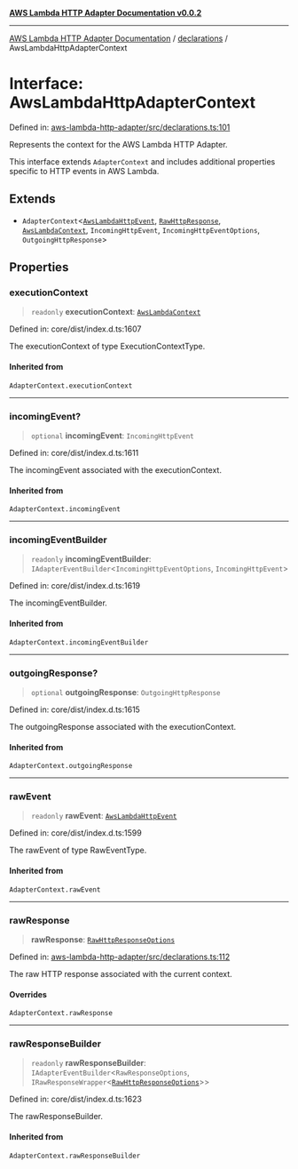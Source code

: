 [**AWS Lambda HTTP Adapter Documentation v0.0.2**](../../README.md)

***

[AWS Lambda HTTP Adapter Documentation](../../modules.md) / [declarations](../README.md) / AwsLambdaHttpAdapterContext

# Interface: AwsLambdaHttpAdapterContext

Defined in: [aws-lambda-http-adapter/src/declarations.ts:101](https://github.com/stonemjs/aws-lambda-http-adapter/blob/c19fde3ee4450c0cd7d8d2aec48335308371d4de/src/declarations.ts#L101)

Represents the context for the AWS Lambda HTTP Adapter.

This interface extends `AdapterContext` and includes additional properties specific
to HTTP events in AWS Lambda.

## Extends

- `AdapterContext`\<[`AwsLambdaHttpEvent`](AwsLambdaHttpEvent.md), [`RawHttpResponse`](../type-aliases/RawHttpResponse.md), [`AwsLambdaContext`](../type-aliases/AwsLambdaContext.md), `IncomingHttpEvent`, `IncomingHttpEventOptions`, `OutgoingHttpResponse`\>

## Properties

### executionContext

> `readonly` **executionContext**: [`AwsLambdaContext`](../type-aliases/AwsLambdaContext.md)

Defined in: core/dist/index.d.ts:1607

The executionContext of type ExecutionContextType.

#### Inherited from

`AdapterContext.executionContext`

***

### incomingEvent?

> `optional` **incomingEvent**: `IncomingHttpEvent`

Defined in: core/dist/index.d.ts:1611

The incomingEvent associated with the executionContext.

#### Inherited from

`AdapterContext.incomingEvent`

***

### incomingEventBuilder

> `readonly` **incomingEventBuilder**: `IAdapterEventBuilder`\<`IncomingHttpEventOptions`, `IncomingHttpEvent`\>

Defined in: core/dist/index.d.ts:1619

The incomingEventBuilder.

#### Inherited from

`AdapterContext.incomingEventBuilder`

***

### outgoingResponse?

> `optional` **outgoingResponse**: `OutgoingHttpResponse`

Defined in: core/dist/index.d.ts:1615

The outgoingResponse associated with the executionContext.

#### Inherited from

`AdapterContext.outgoingResponse`

***

### rawEvent

> `readonly` **rawEvent**: [`AwsLambdaHttpEvent`](AwsLambdaHttpEvent.md)

Defined in: core/dist/index.d.ts:1599

The rawEvent of type RawEventType.

#### Inherited from

`AdapterContext.rawEvent`

***

### rawResponse

> **rawResponse**: [`RawHttpResponseOptions`](RawHttpResponseOptions.md)

Defined in: [aws-lambda-http-adapter/src/declarations.ts:112](https://github.com/stonemjs/aws-lambda-http-adapter/blob/c19fde3ee4450c0cd7d8d2aec48335308371d4de/src/declarations.ts#L112)

The raw HTTP response associated with the current context.

#### Overrides

`AdapterContext.rawResponse`

***

### rawResponseBuilder

> `readonly` **rawResponseBuilder**: `IAdapterEventBuilder`\<`RawResponseOptions`, `IRawResponseWrapper`\<[`RawHttpResponseOptions`](RawHttpResponseOptions.md)\>\>

Defined in: core/dist/index.d.ts:1623

The rawResponseBuilder.

#### Inherited from

`AdapterContext.rawResponseBuilder`
